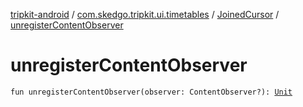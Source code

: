 [tripkit-android](../../index.md) / [com.skedgo.tripkit.ui.timetables](../index.md) / [JoinedCursor](index.md) / [unregisterContentObserver](./unregister-content-observer.md)

# unregisterContentObserver

`fun unregisterContentObserver(observer: ContentObserver?): `[`Unit`](https://kotlinlang.org/api/latest/jvm/stdlib/kotlin/-unit/index.html)
